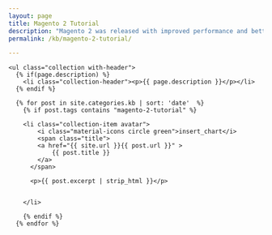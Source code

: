 ```yaml
---
layout: page
title: Magento 2 Tutorial
description: "Magento 2 was released with improved performance and better code base than the previous version. In addition, Magento 2 supports new features to boost conversion rates more effectively, and business agility and productivity improvements. These Magento 2 tutorials cover back and front-end development, as well as administration guides to help you get up and running with Magento 2. For the whole eCommerce community, this is a real boom! Magento 1.x has been around for nearly 10 years and it’s very obvious that it needed either a major update or complete replacement."
permalink: /kb/magento-2-tutorial/

---
```





<div class="row">



	<ul class="collection with-header">
      {% if(page.description) %}
        <li class="collection-header"><p>{{ page.description }}</p></li>
      {% endif %}

      {% for post in site.categories.kb | sort: 'date'  %}
        {% if post.tags contains "magento-2-tutorial" %}

        <li class="collection-item avatar">
        	<i class="material-icons circle green">insert_chart</i>
        	<span class="title">
          	<a href="{{ site.url }}{{ post.url }}" >
    	        {{ post.title }}
            </a>
          </span>

          <p>{{ post.excerpt | strip_html }}</p>

          
        </li>

        {% endif %}
      {% endfor %}

  </ul>



</div>
